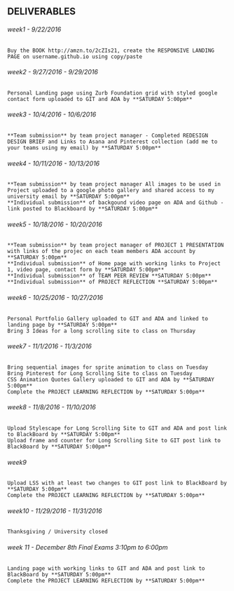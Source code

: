 ## DELIVERABLES
###### week1  -  9/22/2016
```
Buy the BOOK http://amzn.to/2cZIs21, create the RESPONSIVE LANDING PAGE on username.github.io using copy/paste
```
###### week2  -  9/27/2016 - 9/29/2016
```
Personal Landing page using Zurb Foundation grid with styled google contact form uploaded to GIT and ADA by **SATURDAY 5:00pm**
```
###### week3  -  10/4/2016 - 10/6/2016
```
**Team submission** by team project manager - Completed REDESIGN DESIGN BRIEF and Links to Asana and Pinterest collection (add me to your teams using my email) by **SATURDAY 5:00pm**
```
###### week4  -  10/11/2016 - 10/13/2016
```
**Team submission** by team project manager All images to be used in Project uploaded to a google photo gallery and shared access to my university email by **SATURDAY 5:00pm**
**Individual submission** of backgound video page on ADA and Github - link posted to Blackboard by **SATURDAY 5:00pm**
```
###### week5  -  10/18/2016 - 10/20/2016
```
**Team submission** by team project manager of PROJECT 1 PRESENTATION with links of the projec on each team members ADA account by **SATURDAY 5:00pm**
**Individual submission** of Home page with working links to Project 1, video page, contact form by **SATURDAY 5:00pm**
**Individual submission** of TEAM PEER REVIEW **SATURDAY 5:00pm**
**Individual submission** of PROJECT REFLECTION **SATURDAY 5:00pm**
```
###### week6  -  10/25/2016 - 10/27/2016
```
Personal Portfolio Gallery uploaded to GIT and ADA and linked to landing page by **SATURDAY 5:00pm**
Bring 3 Ideas for a long scrolling site to class on Thursday
```
###### week7  -  11/1/2016 - 11/3/2016
```
Bring sequential images for sprite animation to class on Tuesday
Bring Pinterest for Long Scrolling Site to class on Tuesday
CSS Animation Quotes Gallery uploaded to GIT and ADA by **SATURDAY 5:00pm**
Complete the PROJECT LEARNING REFLECTION by **SATURDAY 5:00pm**
```
###### week8  -  11/8/2016 - 11/10/2016
```
Upload Stylescape for Long Scrolling Site to GIT and ADA and post link to BlackBoard by **SATURDAY 5:00pm**
Upload frame and counter for Long Scrolling Site to GIT post link to BlackBoard by **SATURDAY 5:00pm**
```
###### week9
```
Upload LSS with at least two changes to GIT post link to BlackBoard by **SATURDAY 5:00pm**
Complete the PROJECT LEARNING REFLECTION by **SATURDAY 5:00pm**
```
###### week10  -  11/29/2016 - 11/31/2016
```
Thanksgiving / University closed
```
###### week 11 - December 8th Final Exams 3:10pm to 6:00pm
```
Landing page with working links to GIT and ADA and post link to BlackBoard by **SATURDAY 5:00pm**
Complete the PROJECT LEARNING REFLECTION by **SATURDAY 5:00pm**
```
